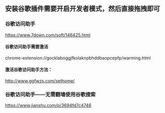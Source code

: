 ## 安装谷歌插件需要开启开发者模式，然后直接拖拽即可
### 谷歌访问助手
https://www.7down.com/soft/148425.html
#### 谷歌访问助手需要激活
chrome-extension://gocklaboggjfkolaknpbhddbaopcepfp/warming.html
#### 激活谷歌访问助手方法：
http://www.ggfwzs.com/sethome/

### 谷歌访问助手——无需翻墙使用谷歌搜索
https://www.jianshu.com/p/3694fd7c4746

### 






